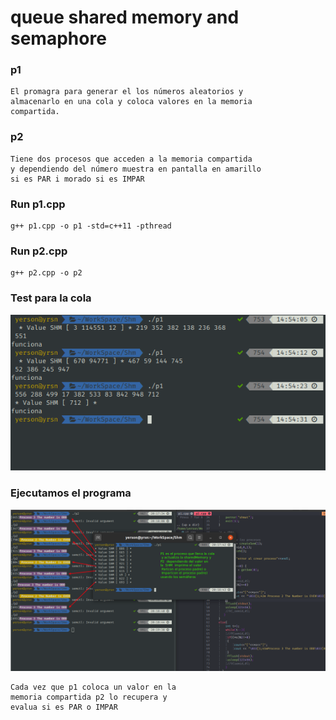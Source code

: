 # queue shared memory and semaphore

### p1
~~~
El promagra para generar el los números aleatorios y 
almacenarlo en una cola y coloca valores en la memoria 
compartida. 
~~~ 

### p2
~~~
Tiene dos procesos que acceden a la memoria compartida
y dependiendo del número muestra en pantalla en amarillo
si es PAR i morado si es IMPAR 
~~~ 

### Run p1.cpp
~~~
g++ p1.cpp -o p1 -std=c++11 -pthread
~~~
### Run p2.cpp
~~~
g++ p2.cpp -o p2
~~~

### Test para la cola
![test para la cola](img/p1_test.png)
### Ejecutamos el programa
![test para la cola](img/Selección_003.png)

~~~
Cada vez que p1 coloca un valor en la 
memoria compartida p2 lo recupera y 
evalua si es PAR o IMPAR
~~~